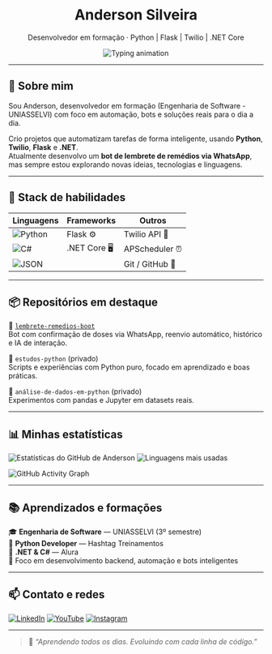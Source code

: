 <h1 align="center">Anderson Silveira</h1>
<p align="center">
  Desenvolvedor em formação · Python | Flask | Twilio | .NET Core
</p>

<p align="center">
  <img src="https://readme-typing-svg.herokuapp.com?font=Fira+Code&pause=1000&center=true&vCenter=true&width=500&lines=Construindo+bots+que+cuidam+de+você;Automatizando+o+cotidiano+com+Python;Dev+em+evolução+contínua!+🚀" alt="Typing animation" />
</p>

---

## 🧠 Sobre mim

Sou Anderson, desenvolvedor em formação (Engenharia de Software - UNIASSELVI) com foco em automação, bots e soluções reais para o dia a dia.

Crio projetos que automatizam tarefas de forma inteligente, usando **Python**, **Twilio**, **Flask** e **.NET**.  
Atualmente desenvolvo um **bot de lembrete de remédios via WhatsApp**, mas sempre estou explorando novas ideias, tecnologias e linguagens.

---

## 🚀 Stack de habilidades

| Linguagens     | Frameworks    | Outros              |
|----------------|---------------|---------------------|
| ![Python](https://img.shields.io/badge/Python-3670A0?style=for-the-badge&logo=python&logoColor=fff) | Flask ⚙️       | Twilio API 📲         |
| ![C#](https://img.shields.io/badge/C%23-239120?style=for-the-badge&logo=c-sharp&logoColor=white)     | .NET Core 🖥️    | APScheduler ⏰        |
| ![JSON](https://img.shields.io/badge/JSON-000000?style=for-the-badge&logo=json&logoColor=white)     |               | Git / GitHub 🧠        |

---

## 📦 Repositórios em destaque

🔹 [`lembrete-remedios-boot`](https://github.com/andjpython/lembrete-remedios-boot)  
Bot com confirmação de doses via WhatsApp, reenvio automático, histórico e IA de interação.

🔹 `estudos-python` (privado)  
Scripts e experiências com Python puro, focado em aprendizado e boas práticas.

🔹 `análise-de-dados-em-python` (privado)  
Experimentos com pandas e Jupyter em datasets reais.

---

## 📊 Minhas estatísticas

![Estatísticas do GitHub de Anderson](https://github-readme-stats.vercel.app/api?username=andjpython&show_icons=true&theme=github_dark&locale=pt-br)
![Linguagens mais usadas](https://github-readme-stats.vercel.app/api/top-langs/?username=andjpython&layout=compact&theme=github_dark)

![GitHub Activity Graph](https://github-readme-activity-graph.vercel.app/graph?username=andjpython&theme=github-compact)

---

## 📚 Aprendizados e formações

🎓 **Engenharia de Software** — UNIASSELVI (3º semestre)  
📘 **Python Developer** — Hashtag Treinamentos  
🧱 **.NET & C#** — Alura  
🎯 Foco em desenvolvimento backend, automação e bots inteligentes

---

## 📫 Contato e redes

[![LinkedIn](https://img.shields.io/badge/-LinkedIn-blue?logo=linkedin&style=for-the-badge)](https://www.linkedin.com/in/andjpython)
[![YouTube](https://img.shields.io/badge/-YouTube-black?logo=youtube&style=for-the-badge)](https://www.youtube.com/channel/UC3QkbGyvHoEwRVAB5gx_4xQ)
[![Instagram](https://img.shields.io/badge/-Instagram-purple?logo=instagram&style=for-the-badge)](https://www.instagram.com/andersonsilveira1979)

---

> 🧩 *“Aprendendo todos os dias. Evoluindo com cada linha de código.”*
